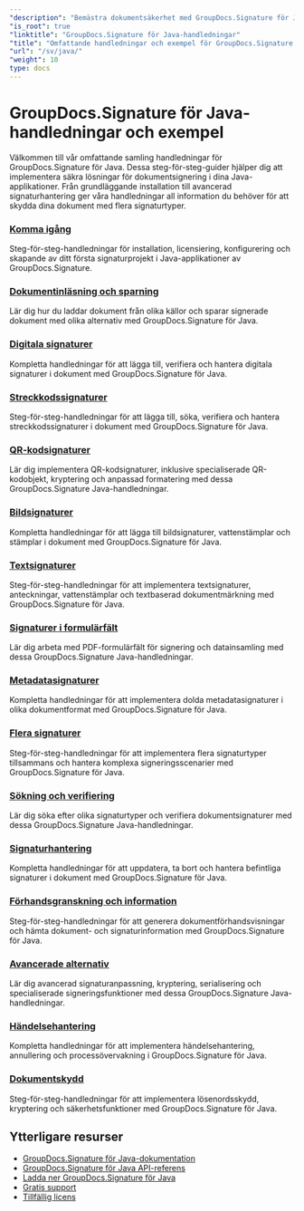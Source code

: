 ```yaml
---
"description": "Bemästra dokumentsäkerhet med GroupDocs.Signature för Java – Kompletta handledningar för att signera, verifiera, uppdatera, ta bort signaturer, extrahera metadata och hantera dokument effektivt i Java-applikationer."
"is_root": true
"linktitle": "GroupDocs.Signature för Java-handledningar"
"title": "Omfattande handledningar och exempel för GroupDocs.Signature för Java"
"url": "/sv/java/"
"weight": 10
type: docs
---
```

# GroupDocs.Signature för Java-handledningar och exempel

Välkommen till vår omfattande samling handledningar för GroupDocs.Signature för Java. Dessa steg-för-steg-guider hjälper dig att implementera säkra lösningar för dokumentsignering i dina Java-applikationer. Från grundläggande installation till avancerad signaturhantering ger våra handledningar all information du behöver för att skydda dina dokument med flera signaturtyper.

### [Komma igång](./getting-started/)
Steg-för-steg-handledningar för installation, licensiering, konfigurering och skapande av ditt första signaturprojekt i Java-applikationer av GroupDocs.Signature.

### [Dokumentinläsning och sparning](./document-loading-saving/)
Lär dig hur du laddar dokument från olika källor och sparar signerade dokument med olika alternativ med GroupDocs.Signature för Java.

### [Digitala signaturer](./digital-signatures/)
Kompletta handledningar för att lägga till, verifiera och hantera digitala signaturer i dokument med GroupDocs.Signature för Java.

### [Streckkodssignaturer](./barcode-signatures/)
Steg-för-steg-handledningar för att lägga till, söka, verifiera och hantera streckkodssignaturer i dokument med GroupDocs.Signature för Java.

### [QR-kodsignaturer](./qr-code-signatures/)
Lär dig implementera QR-kodsignaturer, inklusive specialiserade QR-kodobjekt, kryptering och anpassad formatering med dessa GroupDocs.Signature Java-handledningar.

### [Bildsignaturer](./image-signatures/)
Kompletta handledningar för att lägga till bildsignaturer, vattenstämplar och stämplar i dokument med GroupDocs.Signature för Java.

### [Textsignaturer](./text-signatures/)
Steg-för-steg-handledningar för att implementera textsignaturer, anteckningar, vattenstämplar och textbaserad dokumentmärkning med GroupDocs.Signature för Java.

### [Signaturer i formulärfält](./form-field-signatures/)
Lär dig arbeta med PDF-formulärfält för signering och datainsamling med dessa GroupDocs.Signature Java-handledningar.

### [Metadatasignaturer](./metadata-signatures/)
Kompletta handledningar för att implementera dolda metadatasignaturer i olika dokumentformat med GroupDocs.Signature för Java.

### [Flera signaturer](./multiple-signatures/)
Steg-för-steg-handledningar för att implementera flera signaturtyper tillsammans och hantera komplexa signeringsscenarier med GroupDocs.Signature för Java.

### [Sökning och verifiering](./search-verification/)
Lär dig söka efter olika signaturtyper och verifiera dokumentsignaturer med dessa GroupDocs.Signature Java-handledningar.

### [Signaturhantering](./signature-management/)
Kompletta handledningar för att uppdatera, ta bort och hantera befintliga signaturer i dokument med GroupDocs.Signature för Java.

### [Förhandsgranskning och information](./preview-info/)
Steg-för-steg-handledningar för att generera dokumentförhandsvisningar och hämta dokument- och signaturinformation med GroupDocs.Signature för Java.

### [Avancerade alternativ](./advanced-options/)
Lär dig avancerad signaturanpassning, kryptering, serialisering och specialiserade signeringsfunktioner med dessa GroupDocs.Signature Java-handledningar.

### [Händelsehantering](./event-handling/)
Kompletta handledningar för att implementera händelsehantering, annullering och processövervakning i GroupDocs.Signature för Java.

### [Dokumentskydd](./document-protection/)
Steg-för-steg-handledningar för att implementera lösenordsskydd, kryptering och säkerhetsfunktioner med GroupDocs.Signature för Java.

## Ytterligare resurser

- [GroupDocs.Signature för Java-dokumentation](https://docs.groupdocs.com./)
- [GroupDocs.Signature för Java API-referens](https://reference.groupdocs.com./)
- [Ladda ner GroupDocs.Signature för Java](https://releases.groupdocs.com./)
- [Gratis support](https://forum.groupdocs.com/)
- [Tillfällig licens](https://purchase.groupdocs.com/temporary-license/)